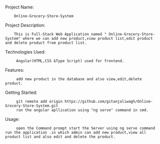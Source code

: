 Project Name:

        Online-Grocery-Store-System

Project Description:

        This is Full-Stack Web Application named " Online-Grocery-Store-System" where we can add new product,view product list,edit product and delete product from product list.
        
Technologies Used:
        
         Angular(HTML,CSS &Type Script) used for frontend.
         
Features:

         add new product in the database and also view,edit,delete product.
         

Getting Started:

         git remote add origin https://github.com/gitanjaliwagh/Online-Grocery-Store-System.git
         run the angular apllication using "ng serve" command in cmd.
       
         
Usage:

         open the Command prompt start the Server using ng serve command run the application .in which admin can add new product,view all product list and also edit and delete the product.
